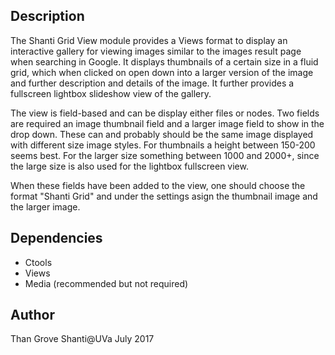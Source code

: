 Description
--------------------
The Shanti Grid View module provides a Views format to display an interactive gallery for viewing images similar to the 
images result page when searching in Google. It displays thumbnails of a certain size in a fluid grid, which when clicked 
on open down into a larger version of the image and further description and details of the image. It further provides 
a fullscreen lightbox slideshow view of the gallery. 

The view is field-based and can be display either files or nodes. Two fields are required an image thumbnail field and 
a larger image field to show in the drop down. These can and probably should be the same image displayed with different 
size image styles. For thumbnails a height between 150-200 seems best. For the larger size something between 1000 and 2000+, 
since the large size is also used for the lightbox fullscreen view.

When these fields have been added to the view, one should choose the format "Shanti Grid" and under the settings asign 
the thumbnail image and the larger image.

Dependencies
--------------------
* Ctools
* Views
* Media (recommended but not required)

Author
--------------------
Than Grove
Shanti@UVa
July 2017



